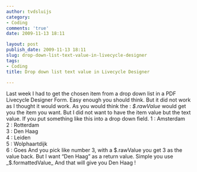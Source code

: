 ```yaml
---
author: tvdsluijs
category:
- Coding
comments: 'true'
date: 2009-11-13 18:11

layout: post
publish_date: 2009-11-13 18:11
slug: drop-down-list-text-value-in-livecycle-designer
tags:
- Coding
title: Drop down list text value in Livecycle Designer

---
```

Last week I had to get the chosen item from a drop down list in a PDF
Livecycle Designer Form. Easy enough you should think. But it did not work as
I thought it would work. As you would think the : _$.rawValue_ would get you
the item you want. But I did not want to have the item value but the text
value. If you put something like this into a drop down field. 1 : Amsterdam  
2 : Rotterdam  
3 : Den Haag  
4 : Leiden  
5 : Wolphaartdijk  
6 : Goes And you pick like number 3, with a $.rawValue you get 3 as the value
back. But I want “Den Haag” as a return value. Simple you use
_$.formattedValue_ And that will give you Den Haag !

